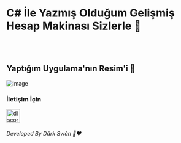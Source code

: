 <h1 > C# İle Yazmış Olduğum Gelişmiş Hesap Makinası Sizlerle 👋 </h1>

<br>
<br>


<h2> Yaptığım Uygulama'nın Resim'i 🤗 </h2>


![image](https://i.hizliresim.com/csf1zgj.png)


<h3> İletişim İçin </h3>
<a href="https://discord.gg/r3kAGxK7FV" target="_blank"> <img src="https://i.hizliresim.com/d48n7mk." alt="discord" width="35" height="35"/> </a>

<br>

<h6>Developed By Dârk Swân  👋❤️</h6


